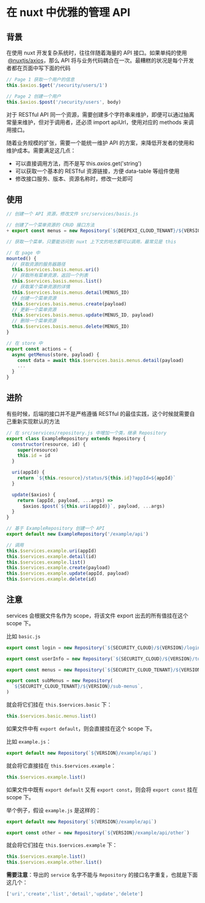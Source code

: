 # 在 nuxt 中优雅的管理 API

## 背景

在使用 nuxt 开发复杂系统时，往往伴随着海量的 API 接口。如果单纯的使用  [@nuxtjs/axios](#)，那么 API 将与业务代码耦合在一次。最糟糕的状况是每个开发者都在页面中写下面的代码

```javascript
// Page 1 获取一个用户的信息
this.$axios.$get('/security/users/1')

// Page 2 创建一个用户
this.$axios.$post('/security/users', body)
```

对于 RESTful API 同一个资源，需要创建多个字符串来维护，即便可以通过抽离常量来维护，但对于调用者，还必须 import apiUrl，使用对应的 methods 来调用接口。

随着业务规模的扩张，需要一个能统一维护 API 的方案，来降低开发者的使用和维护成本。需要满足这几点：

- 可以直接调用方法，而不是写 this.$axios.$get('string')
- 可以获取一个基本的 RESTful 资源链接，方便 data-table 等组件使用
- 修改接口服务、版本、资源名称时，修改一处即可

## 使用

```javascript
// 创建一个 API 资源，修改文件 src/services/basis.js

// 创建了一个菜单资源的 CRUD 接口方法
+ export const menus = new Repository(`${DEEPEXI_CLOUD_TENANT}/${VERSION}/menus`)

// 获取一个菜单，只要能访问到 nuxt 上下文的地方都可以调用，最常见是 this

// 在 page 中
mounted() {
  // 获取资源的服务器路径
  this.$services.basis.menus.uri()
  // 获取所有菜单资源，返回一个列表
  this.$services.basis.menus.list()
  // 获取某个菜单资源的详情
  this.$services.basis.menus.detail(MENUS_ID)
  // 创建一个菜单资源
  this.$services.basis.menus.create(payload)
  // 更新一个菜单资源
  this.$services.basis.menus.update(MENUS_ID, payload)
  // 删除一个菜单资源
  this.$services.basis.menus.delete(MENUS_ID)
}

// 在 store 中
export const actions = {
  async getMenus(store, payload) {
    const data = await this.$services.basis.menus.detail(payload)
    ...
  }
}
```

## 进阶

有些时候，后端的接口并不是严格遵循 RESTful 的最佳实践，这个时候就需要自己重新实现默认的方法

```javascript
// 在 src/services/repository.js 中增加一个类，继承 Repository
export class ExampleRepository extends Repository {
  constructor(resource, id) {
    super(resource)
    this.id = id
  }

  uri(appId) {
    return `${this.resource}/status/${this.id}?appId=${appId}`
  }

  update($axios) {
    return (appId, payload, ...args) =>
      $axios.$post(`${this.uri(appId)}`, payload, ...args)
  }
}

// 基于 ExampleRepository 创建一个 API
export default new ExampleRepository('/example/api')

// 调用
this.$services.example.uri(appId)
this.$services.example.detail(id)
this.$services.example.list()
this.$services.example.create(payload)
this.$services.example.update(appId, payload)
this.$services.example.delete(id)
```
## 注意

services 会根据文件名作为 scope，将该文件 export 出去的所有值挂在这个 scope 下。

比如 `basic.js`
```js
export const login = new Repository(`${SECURITY_CLOUD}/${VERSION}/login`)

export const userInfo = new Repository(`${SECURITY_CLOUD}/${VERSION}/token`)

export const menus = new Repository(`${SECURITY_CLOUD_TENANT}/${VERSION}/menus`)

export const subMenus = new Repository(
  `${SECURITY_CLOUD_TENANT}/${VERSION}/sub-menus`,
)
```

就会将它们挂在 `this.$services.basic` 下：
```js
this.$services.basic.menus.list()
```

如果文件中有 `export default`，则会直接挂在这个 scope 下。

比如 `example.js`：
```js
export default new Repository(`${VERSION}/example/api`)
```

就会将它直接挂在 `this.$services.example`：
```js
this.$services.example.list()
```

如果文件中既有 `export default` 又有 `export const`，则会将 `export const` 挂在 scope 下。

举个例子，假设 `example.js` 是这样的：
```js
export default new Repository(`${VERSION}/example/api`)

export const other = new Repository(`${VERSION}/example/api/other`)
```

就会将它们挂在 `this.$services.example` 下：
```js
this.$services.example.list()
this.$services.example.other.list()
```

**需要注意**：导出的 `service` 名字不能与 `Repository` 的接口名字重复，也就是下面这几个：
```js
['uri','create','list','detail','update','delete']
```
